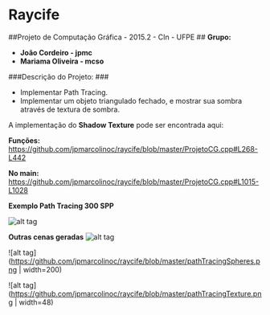 # Raycife

##Projeto de Computação Gráfica - 2015.2 - CIn - UFPE ##
**Grupo:**

- **João Cordeiro - jpmc**
- **Mariama Oliveira - mcso**

###Descrição do Projeto: ###
- Implementar Path Tracing.
- Implementar um objeto triangulado fechado, e mostrar sua sombra através de textura de sombra.

A implementação do **Shadow Texture** pode ser encontrada aqui:

**Funções:**
https://github.com/jpmarcolinoc/raycife/blob/master/ProjetoCG.cpp#L268-L442

**No main:**
https://github.com/jpmarcolinoc/raycife/blob/master/ProjetoCG.cpp#L1015-L1028

**Exemplo Path Tracing 300 SPP**

![alt tag](https://github.com/jpmarcolinoc/raycife/blob/master/300%20samples.PNG)

**Outras cenas geradas**
![alt tag](https://github.com/jpmarcolinoc/raycife/blob/master/pathTracing1.png)

![alt tag](https://github.com/jpmarcolinoc/raycife/blob/master/pathTracingSpheres.png | width=200)

![alt tag](https://github.com/jpmarcolinoc/raycife/blob/master/pathTracingTexture.png | width=48)
